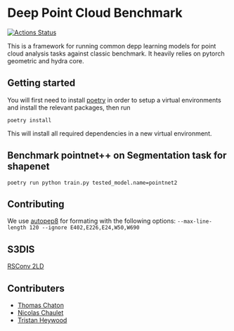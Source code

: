 # Deep Point Cloud Benchmark
[![Actions Status](https://github.com/nicolas-chaulet/deeppointcloud-benchmarks/workflows/unittest/badge.svg)](https://github.com/nicolas-chaulet/deeppointcloud-benchmarks/actions)

This is a framework for running common depp learning models for point cloud analysis tasks against classic benchmark. It heavily relies on pytorch geometric and hydra core.

## Getting started
You will first need to install [poetry](https://poetry.eustace.io/) in order to setup a virtual environments and install the relevant packages, then run
```
poetry install
```
This will install all required dependencies in a new virtual environment.

## Benchmark pointnet++ on Segmentation task for shapenet
```
poetry run python train.py tested_model.name=pointnet2
```

## Contributing
We use [autopep8](https://github.com/hhatto/autopep8) for formating with the following options:
`--max-line-length 120 --ignore E402,E226,E24,W50,W690`

## S3DIS

[RSConv 2LD](/benchmark/s3dis_fold5/RSConv_2LD.md)


## Contributers
- [Thomas Chaton](https://github.com/tchaton)
- [Nicolas Chaulet](https://github.com/nicolas-chaulet)
- [Tristan Heywood](https://github.com/tristanheywood)

